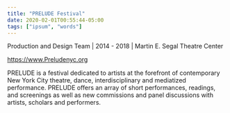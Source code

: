 ```yaml
---
title: "PRELUDE Festival"
date: 2020-02-01T00:55:44-05:00
tags: ["ipsum", "words"]
---
```


Production and Design Team | 2014 - 2018 | Martin E. Segal Theatre Center

https://www.Preludenyc.org

PRELUDE is a festival dedicated to artists at the forefront of contemporary New York City theatre, dance, interdisciplinary and mediatized performance. PRELUDE offers an array of short performances, readings, and screenings as well as new commissions and panel discussions with artists, scholars and performers. 

